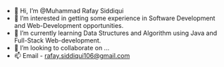 - 👋 Hi, I’m @Muhammad Rafay Siddiqui
- 👀 I’m interested in getting some experience in Software Development and Web-Development opportunities.
- 🌱 I’m currently learning Data Structures and Algorithm using Java and Full-Stack Web-development.
- 💞️ I’m looking to collaborate on ...
- 📫 Email - rafay.siddiqui106@gmail.com

<!---
Rafay106/Rafay106 is a ✨ special ✨ repository because its `README.md` (this file) appears on your GitHub profile.
You can click the Preview link to take a look at your changes.
--->

